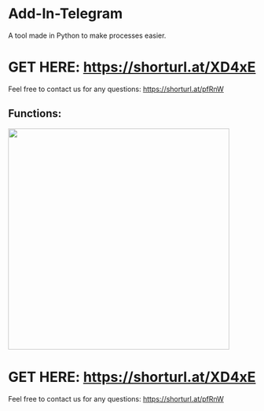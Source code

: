 # Add-In-Telegram
A tool made in Python to make processes easier.

# GET HERE: https://shorturl.at/XD4xE
Feel free to contact us for any questions: https://shorturl.at/pfRnW
## Functions:
<img src='UI1.png' width='450'>

# GET HERE: https://shorturl.at/XD4xE
Feel free to contact us for any questions: https://shorturl.at/pfRnW










